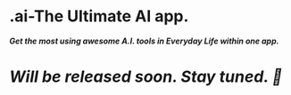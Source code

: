 # .ai-The Ultimate AI app.
**_Get the most using awesome A.I. tools in Everyday Life within one app._**

# _Will be released soon. Stay tuned. 🎉_
